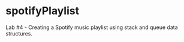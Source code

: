 # spotifyPlaylist
Lab #4 - Creating a Spotify music playlist using stack and queue data structures.
